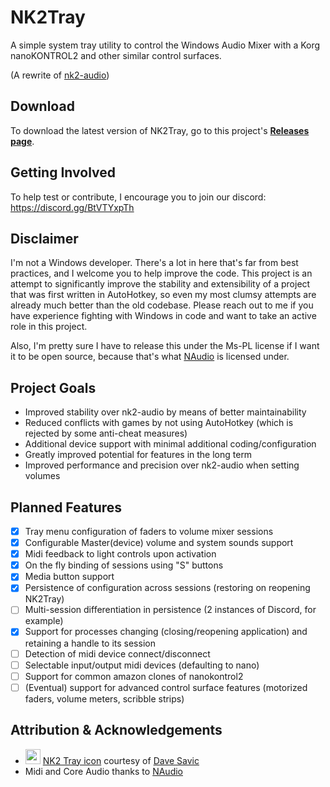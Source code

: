 # NK2Tray
A simple system tray utility to control the Windows Audio Mixer with a Korg nanoKONTROL2 and other similar control surfaces.

(A rewrite of [nk2-audio](https://github.com/ho0ber/nk2-audio))

## Download
To download the latest version of NK2Tray, go to this project's [**Releases page**](https://github.com/ho0ber/NK2Tray/releases).

## Getting Involved
To help test or contribute, I encourage you to join our discord: https://discord.gg/BtVTYxpTh

## Disclaimer
I'm not a Windows developer. There's a lot in here that's far from best practices, and I welcome you to help improve the code. This project is an attempt to significantly improve the stability and extensibility of a project that was first written in AutoHotkey, so even my most clumsy attempts are already much better than the old codebase. Please reach out to me if you have experience fighting with Windows in code and want to take an active role in this project.

Also, I'm pretty sure I have to release this under the Ms-PL license if I want it to be open source, because that's what [NAudio](https://github.com/naudio/NAudio) is licensed under.

## Project Goals
* Improved stability over nk2-audio by means of better maintainability
* Reduced conflicts with games by not using AutoHotkey (which is rejected by some anti-cheat measures)
* Additional device support with minimal additional coding/configuration
* Greatly improved potential for features in the long term
* Improved performance and precision over nk2-audio when setting volumes

## Planned Features
- [x] Tray menu configuration of faders to volume mixer sessions
- [x] Configurable Master(device) volume and system sounds support
- [x] Midi feedback to light controls upon activation
- [x] On the fly binding of sessions using "S" buttons
- [x] Media button support
- [x] Persistence of configuration across sessions (restoring on reopening NK2Tray)
- [ ] Multi-session differentiation in persistence (2 instances of Discord, for example)
- [x] Support for processes changing (closing/reopening application) and retaining a handle to its session
- [ ] Detection of midi device connect/disconnect
- [ ] Selectable input/output midi devices (defaulting to nano)
- [ ] Support for common amazon clones of nanokontrol2
- [ ] (Eventual) support for advanced control surface features (motorized faders, volume meters, scribble strips)

## Attribution & Acknowledgements
 * <img src="https://raw.githubusercontent.com/ho0ber/NK2Tray/master/NK2Tray/nk2tray.ico" height="24"> [NK2 Tray icon](NK2Tray/nk2tray.ico) courtesy of [Dave Savic](https://www.iconfinder.com/icons/2001872/blue_level_levels_mixer_settings_shadow_volume_icon)
 * Midi and Core Audio thanks to [NAudio](https://github.com/naudio/NAudio)
